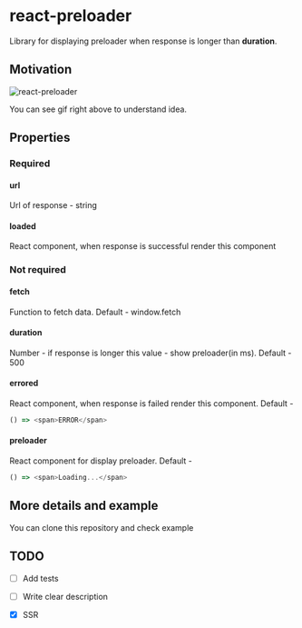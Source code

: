 # react-preloader

Library for displaying preloader when response is longer than **duration**.

## Motivation


![react-preloader](https://giphy.com/gifs/ckTGwxd9JMUJG4PaGe)

You can see gif right above to understand idea.

## Properties

### Required

#### url
Url of response - string

#### loaded
React component, when response is successful render this component

### Not required

#### fetch
Function to fetch data. Default - window.fetch

#### duration
Number - if response is longer this value - show preloader(in ms). Default - 500

#### errored
React component, when response is failed render this component. Default -
```js
() => <span>ERROR</span>
```

#### preloader
React component for display preloader. Default -
```js
() => <span>Loading...</span>
```

## More details and example

You can clone this repository and check example

## TODO

- [ ] Add tests
- [ ] Write clear description
- [x] SSR


